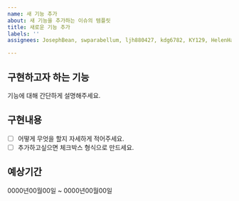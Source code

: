 ```yaml
---
name: 새 기능 추가
about: 새 기능을 추가하는 이슈의 템플릿
title: 새로운 기능 추가
labels: ''
assignees: JosephBean, swparabellum, ljh880427, kdg6782, KY129, HelenHam, GGobung-of-Simba

---
```


## 구현하고자 하는 기능
기능에 대해 간단하게 설명해주세요.

## 구현내용
- [ ] 어떻게 무엇을 할지 자세하게 적어주세요.
- [ ] 추가하고싶으면 체크박스 형식으로 만드세요.

## 예상기간
0000년00월00일 ~ 0000년00월00일
